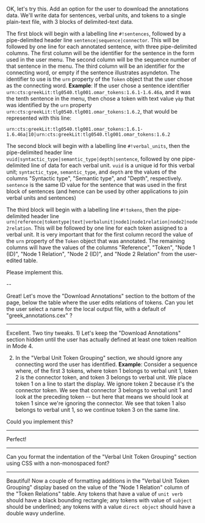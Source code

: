 OK, let's try this. Add an option for the user to download the annotations data. We'll write data for sentences, verbal units, and tokens to a single plain-text file, with 3 blocks of delimited-text data.

The first block will begin with a labelling line `#!sentences`, followed by a pipe-delimited header line `sentence|sequence|connector`. This will be followed by one line for each annotated sentence, with three pipe-delimited columns. The first column will be the identifier for the sentence in the form used in the user menu. The second column will be the sequence number of that sentence in the menu. The third column will be an identifier for the connecting word, or empty if the sentence illustrates asyndeton. The identifier to use is the `urn` property of the `Token` object that the user chose as the connecting word.
**Example**: If the user chose a sentence identifier `urn:cts:greekLit:tlg0540.tlg001.omar_tokens:1.6.1-1.6.46a`, and it was the tenth sentence in the menu, then chose a token with text value `γὰρ` that was identified by the `urn` property `urn:cts:greekLit:tlg0540.tlg001.omar_tokens:1.6.2`, that would be represented with this line:

`urn:cts:greekLit:tlg0540.tlg001.omar_tokens:1.6.1-1.6.46a|10|urn:cts:greekLit:tlg0540.tlg001.omar_tokens:1.6.2`


The second block will begin with a labelling line `#!verbal_units`, then the pipe-delimited header line `vuid|syntactic_type|semantic_type|depth|sentence`, followed by one pipe-delimited line of data for each verbal unit. `vuid` is a unique id for this verbal unit; `syntactic_type`, `semantic_type`, and `depth` are the values of the columns "Syntactic type", "Semantic type",  and "Depth", respectively. `sentence` is the same ID value for the sentence that was used in the first block of sentences (and hence can be used by other applications to join verbal units and sentences)

The third block will begin with a labelling line  `#!tokens`, then the pipe-delimited header line `urn|reference|tokentype|text|verbalunit|node1|node1relation|node2|node2relation`.  This will be followed by one line for each token assigned to a verbal unit. It is very important that for the first column record the value of the `urn` property of the `Token` object that was annotated. The remaining columns will have the values of the columns "Reference", "Token", "Node 1 (ID)", "Node 1 Relation", "Node 2 (ID)", and "Node 2 Relation" from the user-edited table.

Please implement this.

--

Great! Let's move the "Download Annotations" section to the bottom of the page, below the table where the user edits relations of tokens. Can you let the user select a name for the local output file, with a default of "greek_annotations.cex" ?

---

Excellent. Two tiny tweaks. 1) Let's keep the "Download Annotations" section hidden until the user has actually defined at least one token realtion in Mode 4. 

2) In the "Verbal Unit Token Grouping" section, we should ignore any connecting word the user has identified. **Example**: Consider a sequence where, of the first 3 tokens, where token 1 belongs to verbal unit 1, token 2 is the connector token, and token 3 belongs to verbal unit. We place token 1 on a line to start the display. We ignore token 2 because it's the connector token. We see that connector 3 belongs to verbal unit 1 and look at the preceding token -- but here that means we should look at token 1 since we're ignoring the connector. We see that token 1 also belongs to verbal unit 1, so we continue token 3 on the same line. 

Could you implement this?

---

Perfect!

---

Can you format the indentation of the "Verbal Unit Token Grouping" section using CSS with a non-monospaced font?


---

Beautiful! Now a couple of formatting additions in the "Verbal Unit Token Grouping" display based on the value of the "Node 1 Relation" column of the "Token Relations" table. Any tokens that have a value of `unit verb` should have a black bounding rectangle; any tokens with value of `subject` should be underlined; any tokens with a value `direct object` should have a double wavy underline.